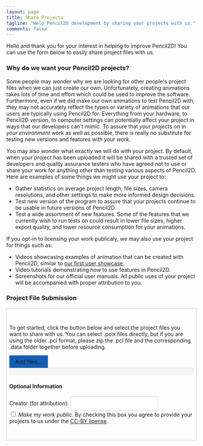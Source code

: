 ```yaml
---
layout: page
title: Share Projects
tagline: "Help Pencil2D development by sharing your projects with us."
comments: false
---
```


<style>
.container {
  border: 1px solid #ccc;
  padding: 2em 0.5em 2em 0.5em;
}

#optional {
  margin-bottom: 1em;
}

#submit {
  display: none;
}

.remove-btn {
  float: right;
  display: inline-block;
}

.btn, .btn:hover {
	background: rgb(20,95,179);
	border-color: rgb(67,128,196);
  padding: 0.5rem 1rem;
}

.success {
  color: #5cb85c;
}

.fail {
  color: #FF0000;
}

input[type=text] {
	display: inline-block;
	width: auto;
	height: calc(1.5em + 0.75rem + 2px);
	padding: 0.375rem 0.75rem;
	font-size: 1rem;
	font-weight: 400;
	line-height: 1.5;
	background-color: #fff;
	background-clip: padding-box;
	border: 1px solid #ced4da;
	border-radius: 0.25rem;
}

.progress {
	height: 20px;
	margin-bottom: 20px;
	overflow: hidden;
	background-color: #f5f5f5;
	border-radius: 4px;
	-webkit-box-shadow: inset 0 1px 2px rgba(0,0,0,.1);
	box-shadow: inset 0 1px 2px rgba(0,0,0,.1);
}

.progress-bar {
  float: left;
  width: 0%;
  height: 100%;
  font-size: @font-size-small;
  line-height: @line-height-computed;
  color: @progress-bar-color;
  text-align: center;
  background-color: @progress-bar-bg;
  .box-shadow(inset 0 -1px 0 rgba(0,0,0,.15));
  .transition(width .6s ease);
}

.progress-bar-success {
	background-color: #5cb85c;
}

.fileinput-button {
	position: relative;
	overflow: hidden;
	display: inline-block;
}

.fileinput-button input {
	position: absolute;
	top: 0;
	right: 0;
	margin: 0;
	opacity: 0;
	-ms-filter: 'alpha(opacity=0)';
	font-size: 200px !important;
	direction: ltr;
	cursor: pointer;
}
</style>

Hello and thank you for your interest in helping to improve Pencil2D! You can use the form below to easily share project files with us.

### Why do we want your Pencil2D projects?

Some people may wonder why we are looking for other people's project files when we can just create our own. Unfortunately, creating animations takes lots of time and effort which could be used to improve the software. Furthermore, even if we did make our own animations to test Pencil2D with, they may not accurately reflect the types or variety of animations that our users are typically using Pencil2D for. Everything from your hardware, to Pencil2D version, to computer settings can potentially affect your project in ways that our developers can't mimic. To assure that *your projects* on in *your environment* work as well as possible, there is really no substitute for testing new versions and features with *your work*.

You may also wonder what exactly we will do with your project. By default, when your project has been uploaded it will be shared with a trusted set of developers and quality assurance testers who have agreed not to use or share your work for anything other than testing various aspects of Pencil2D. Here are examples of some things we might use your project to:
- Gather statistics on average project length, file sizes, camera resolutions, and other settings to make more informed design decisions.
- Test new version of the program to assure that your projects continue to be usable in future versions of Pencil2D.
- Test a wide assortment of new features. Some of the features that we currently wish to run tests on could result in lower file sizes, higher export quality, and lower resource consumption for your animations.

If you opt-in to licensing your work publicaly, we may also use your project for things such as:
- Videos showcasing examples of animation that can be created with Pencil2D, similar to [our first user showcase](https://www.youtube.com/watch?v=aa9PCu_UZpg).
- Video tutorials demonstrating how to use features in Pencil2D.
- Screenshots for our official user manuals.
All public uses of your project will be accompanied with proper attribution to you.

### Project File Submission

<div class="container">
  <p>To get started, click the button below and select the project files you want to share with us. You can select .pclx files directly, but if you are using the older .pcl format, please zip the .pcl file and the corresponding .data folder together before uploading.</p>
  <span class="btn btn-success fileinput-button">
    <span>Add files...</span>
    <!-- The file input field used as target for the file upload widget -->
    <input id="fileupload" type="file" name="files[]" multiple>
  </span>
  <!-- The global progress bar -->
  <div id="progress" class="progress">
    <div class="progress-bar progress-bar-success"></div>
  </div>
  <!-- The container for the uploaded files -->
  <div id="files" class="files"></div>
  <div id="optional">
    <h4>Optional Information</h4>
    <label>Creator (for attribution): <input type="text" id="creator"></label><br />
    <label><input type="checkbox" id="public"> <em>Make my work public.</em> By checking this box you agree to provide your projects to us under the <a href="https://creativecommons.org/licenses/by/4.0/" target="_blank">CC-BY license</a>.</label>
  </div>
  <button id="submit" class="btn">Submit</button>
</div>

<script src="https://ajax.googleapis.com/ajax/libs/jquery/3.2.1/jquery.min.js" integrity="sha384-xBuQ/xzmlsLoJpyjoggmTEz8OWUFM0/RC5BsqQBDX2v5cMvDHcMakNTNrHIW2I5f" crossorigin="anonymous"></script>
 <script src="https://ajax.googleapis.com/ajax/libs/jqueryui/1.12.1/jquery-ui.min.js" integrity="sha384-Dziy8F2VlJQLMShA6FHWNul/veM9bCkRUaLqr199K94ntO5QUrLJBEbYegdSkkqX" crossorigin="anonymous"></script>
<!-- The Iframe Transport is required for browsers without support for XHR file uploads -->
<script src="https://cdnjs.cloudflare.com/ajax/libs/blueimp-file-upload/9.28.0/js/jquery.iframe-transport.min.js" integrity="sha256-64JcdNc4W47Ue2P1/xTqUx2OMXyQZXT4mM9jwstqy8Y=" crossorigin="anonymous"></script>
<!-- The basic File Upload plugin -->
<script src="https://cdnjs.cloudflare.com/ajax/libs/blueimp-file-upload/9.28.0/js/jquery.fileupload.min.js" integrity="sha256-rFUfBX6nxajRE557glMx+ybBdfL9NXf8woMA1M1Tw0w=" crossorigin="anonymous"></script>
<!-- The File Upload processing plugin -->
<script src="https://cdnjs.cloudflare.com/ajax/libs/blueimp-file-upload/9.28.0/js/jquery.fileupload-process.min.js" integrity="sha256-ePcoK5ltgAtj9CuyPsYFB+HOjKLOcpjJJLTANg1ZUCI=" crossorigin="anonymous"></script>
<!-- The File Upload validation plugin -->
<script src="https://cdnjs.cloudflare.com/ajax/libs/blueimp-file-upload/9.28.0/js/jquery.fileupload-validate.min.js" integrity="sha256-c96UMs+q+WrxgiUMpS0QQWEZvJrgmErvOV6T4UsiK/A=" crossorigin="anonymous"></script>

<script>
activeData = null;
allData = [];
$(function () {
    'use strict';
    // Change this to the location of your server-side upload handler:
    var url = 'https://squarechair.net/p2dupload/jQuery-File-Upload/server/php/';
    $('#submit').on('click', function() {
      var $this = $(this);
      if(activeData) {
        activeData.abort();
        $this.text('Upload');
      }
      else {
        $this.text('Cancel');
        activeData = allData[0];
        if(activeData) {
          activeData.submit();
        }
      }
    });
    var removeButton = $('<span>X</span>')
      .addClass('remove-btn')
      .on('click', function () {
        $(this).parent().parent().remove();
        /*var $this = $(this),
            data = $this.data();
        $this
            .off('click')
            .text('Abort')
            .on('click', function () {
                $this.remove();
                data.abort();
            });
        data.submit().always(function () {
            $this.remove();
        });*/
      });
        /*uploadButton = $('<button/>')
            .addClass('btn btn-primary')
            .prop('disabled', true)
            .text('Processing...')
            .on('click', function () {
                var $this = $(this),
                    data = $this.data();
                $this
                    .off('click')
                    .text('Abort')
                    .on('click', function () {
                        $this.remove();
                        data.abort();
                    });
                data.submit().always(function () {
                    $this.remove();
                });
            });*/
    $('#fileupload').fileupload({
        url: url,
        dataType: 'json',
        autoUpload: false,
        acceptFileTypes: /(\.|\/)(pclx|zip)$/i,
        maxFileSize: 2000000000,
        maxChunkSize: 50000000,
        disableImageResize: true
    }).on('fileuploadsubmit', function (e, data) {
      var input = $('#input');
      data.formData = { 'creator': $('#creator').val(), 'public': $('#public').is(':checked') };
    }).on('fileuploadadd', function (e, data) {
        data.context = $('<div/>').appendTo('#files');
        $.each(data.files, function (index, file) {
          allData.push(data);
          var node = $('<p/>').append($('<span/>').text(file.name));
          if (!index) {
            node.append(removeButton.clone(true).data(data));
          }
          node.appendTo(data.context);
        });
        $('#submit').show();
    }).on('fileuploadprocessalways', function (e, data) {
        var index = data.index,
            file = data.files[index],
            node = $(data.context.children()[index]);
        if (file.preview) {
            node
                .prepend('<br>')
                .prepend(file.preview);
        }
        if (file.error) {
            node
                .append('<br>')
                .append($('<div class="fail"/>').text(file.error));
        }
    }).on('fileuploadprogressall', function (e, data) {
        var progress = parseInt(data.loaded / data.total * 100, 10);
        $('#progress .progress-bar').css(
            'width',
            progress + '%'
        );
    }).on('fileuploaddone', function (e, data) {
        $.each(data.result.files, function (index, file) {
            if (file.url) {
                $(data.context.children()[index]).addClass("success");
            } else if (file.error) {
                var error = $('<div/>').text(file.error);
                $(data.context.children()[index]).addClass("fail")
                    .append(error);
            }
        });
        allData.shift();
        activeData = allData[0];
        if(activeData) {
          activeData.submit();
        }
        else {
          $("#submit").hide().text('Submit');
        }
    }).on('fileuploadfail', function (e, data) {
        $.each(data.files, function (index) {
            var error = $('<div/>').text('File upload failed.');
            $(data.context.children()[index]).addClass("fail")
                .append(error);
        });
        allData.shift();
        activeData = null;
        $("#submit").hide().text('Submit');
    }).prop('disabled', !$.support.fileInput)
        .parent().addClass($.support.fileInput ? undefined : 'disabled');
});
</script>
